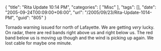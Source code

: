 {
	"title": "Rita Update 10:14 PM",
	"categories": [
		"Misc"
	],
	"tags": [],
	"date": "2005-09-24T00:09:00+06:00",
	"url": "/2005/09/23/Rita-Update-1014-PM",
	"guid": "805"
}

Tornado warning issued for north of Lafayette. We are getting <i>very</i> lucky. On radar, there are red bands right above us and right below us. The red band below us is moving up though and the wind is picking up again. We lost cable for maybe one minute.